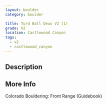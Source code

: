 ```yaml
---
layout: boulder
category: boulder

title: Turd Ball Deux V2 (1)
grade: V2
location: Castlewood Canyon
tags:
  - v2
  - castlewood_canyon
---
```


## Description


## More Info
Colorado Bouldering: Front Range (Guidebook)
